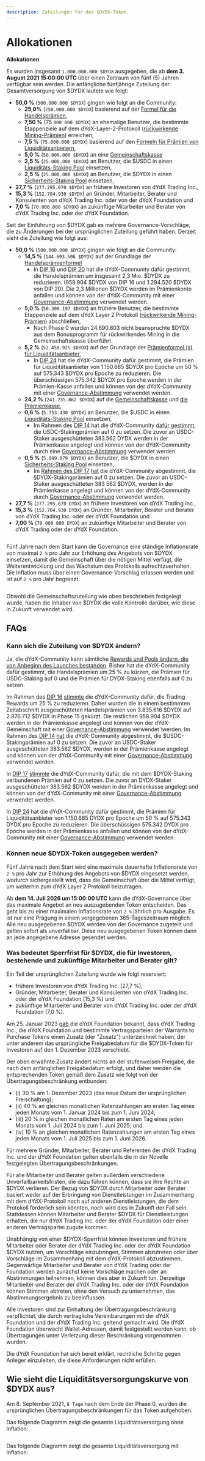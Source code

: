 ```yaml
---
description: Zuteilungen für das $DYDX-Token.
---
```


# Allokationen

**Allokationen**

Es wurden insgesamt `1.000.000.000 $DYDX` ausgegeben, die ab **dem 3. August 2021 15:00:00 UTC** über einen Zeitraum von fünf (5) Jahren verfügbar sein werden. Die anfängliche fünfjährige Zuteilung der Gesamtversorgung von $DYDX lautete wie folgt:

* **50,0 %** (`500.000.000 $DYDX`) gingen wie folgt an die Community:
  * **25,0%** (`250.000.000 $DYDX`) basierend auf der [Formel für die Handelsprämien](https://docs.dydx.community/dydx-governance/rewards/trading-rewards),
  * **7,50 %** (75 `000 000 $DYDX`) an ehemalige Benutzer, die bestimmte Etappenziele auf dem dYdX-Layer-2-Protokoll ([rückwirkende Mining-Prämien](https://docs.dydx.community/dydx-governance/rewards/retroactive-mining-rewards)) erreichen,
  * **7,5 %** (`75.000.000 $DYDX`) basierend auf den [Formeln für Prämien von Liquiditätsanbietern](https://docs.dydx.community/dydx-governance/rewards/liquidity-provider-rewards),
  * **5,0 %** (`50.000.000 $DYDX`) an eine [Gemeinschaftskasse](https://docs.dydx.community/dydx-governance/start-here/community-treasury/)
  * **2,5 %** (`25.000.000 $DYDX`) an Benutzer, die $USDC in einen [Liquiditäts-Staking Pool](https://docs.dydx.community/dydx-governance/staking-pools/liquidity-staking-pool) einsetzen,
  * **2,5 %** (`25.000.000 $DYDX`) an Benutzer, die $DYDX in einen [Sicherheits-Staking Pool](https://docs.dydx.community/dydx-governance/staking-pools/safety-staking-pool) einsetzen,
* **27,7 %** (`277.295.070 $DYDX`) an frühere Investoren von dYdX Trading Inc.,
* **15,3 %** (`152.704.930 $DYDX`) an Gründer, Mitarbeiter, Berater und Konsulenten von dYdX Trading Inc. oder von der dYdX Foundation und
* **7,0 %** (`70.000.000 $DYDX`) an zukünftige Mitarbeiter und Berater von dYdX Trading Inc. oder der dYdX Foundation.

Seit der Einführung von $DYDX gab es mehrere Governance-Vorschläge, die zu Änderungen bei der ursprünglichen Zuteilung geführt haben. Derzeit sieht die Zuteilung wie folgt aus:

* **50,0 %** (`500.000.000 $DYDX`) gingen wie folgt an die Community:
  * **14,5 %** (`144.693.506 $DYDX`) auf der Grundlage der [Handelsprämienformel](https://docs.dydx.community/dydx-governance/rewards/trading-rewards)
    * In [DIP 16](https://github.com/dydxfoundation/dip/blob/master/content/dips/DIP-16.md) und [DIP 20](https://dydx.community/dashboard/proposal/11) hat die dYdX-Community dafür gestimmt, die Handelsprämien um insgesamt 2,3 Mio. $DYDX zu reduzieren. (958.904 $DYDX von DIP 16 und 1.294.520 $DYDX von DIP 20). Die 2,3 Millionen $DYDX werden im Prämienkonto anfallen und können von der dYdX-Community mit einer [Governance-Abstimmung](https://docs.dydx.community/dydx-governance/voting-and-governance/governance-parameters) verwendet werden.
  * **5,0 %** (`50.309.197 $DYDX`) an frühere Benutzer, die bestimmte Etappenziele auf dem dYdX Layer 2 Protokoll ([rückwirkende Mining-Prämien](../rewards/retroactive-mining-rewards.md)) abschließen,
    * Nach Phase 0 wurden 24.690.803 nicht beanspruchte $DYDX aus dem Bonusprogramm für rückwirkendes Mining in die Gemeinschaftskasse überführt.
  * **5,2 %** (`52.458.925 $DYDX`) auf der Grundlage der [Prämienformel (s) für Liquiditätsanbieter](https://docs.dydx.community/dydx-governance/rewards/liquidity-provider-rewards),
    * In [DIP 24](https://github.com/dydxfoundation/dip/blob/master/content/dips/DIP-24.md) hat die dYdX-Community dafür gestimmt, die Prämien für Liquiditätsanbieter von    1.150.685 $DYDX pro Epoche um 50 % auf 575.343 $DYDX pro Epoche zu reduzieren. Die überschüssigen 575.342 $DYDX pro Epoche werden in der Prämien-Kasse anfallen und können von der dYdX-Community mit einer [Governance-Abstimmung](https://docs.dydx.community/dydx-governance/voting-and-governance/governance-parameters) verwendet werden.
  * **24,2 %** (`241.735.862 $DYDX`) auf die [Gemeinschaftskasse](https://docs.dydx.community/dydx-governance/start-here/community-treasury/) und [die Prämienkasse](https://docs.dydx.community/dydx-governance/start-here/rewards-treasury),
  * **0,6 %** (`5.753.430 $DYDX`) an Benutzer, die $USDC in einen [Liquiditäts-Staking Pool](https://docs.dydx.community/dydx-governance/staking-pools/liquidity-staking-pool) einsetzen,
    * Im Rahmen des [DIP 14](https://github.com/dydxfoundation/dip/blob/master/content/dips/DIP-14.md) hat die dYdX-Community [dafür gestimmt](https://dydx.community/dashboard/proposal/7), die USDC-Stakingprämien auf 0 zu setzen. Die zuvor an USDC-Staker ausgeschütteten 383.562 DYDX werden in der Prämienkasse angelegt und können von der dYdX-Community durch eine [Governance-Abstimmung](https://docs.dydx.community/dydx-governance/voting-and-governance/governance-parameters) verwendet werden.
  * **0,5 %** (`5.049.079 $DYDX`) an Benutzer, die $DYDX in einen [Sicherheits-Staking Pool](https://docs.dydx.community/dydx-governance/staking-pools/safety-staking-pool) einsetzen,
    * Im [Rahmen des DIP 17](https://github.com/dydxfoundation/dip/blob/master/content/dips/DIP-17.md) [hat](https://dydx.community/dashboard/proposal/9) die dYdX-Community abgestimmt, die §DYDX-Stakingprämien auf 0 zu setzen. Die zuvor an USDC-Staker ausgeschütteten 383 562 $DYDX, werden in der Prämienkasse angelegt und können von der dYdX-Community durch [Governance-Abstimmung](https://docs.dydx.community/dydx-governance/voting-and-governance/governance-parameters) verwendet werden.
* **27,7 %** (`277.295.070 DYDX`) an frühere Investoren von dYdX Trading Inc.,
* **15,3 %** (`152.704.930 DYDX`) an Gründer, Mitarbeiter, Berater und Berater von dYdX Trading Inc. oder der dYdX Foundation und
* **7,00 %** (`70 000 000 DYDX`) an zukünftige Mitarbeiter und Berater von dYdX Trading oder der dYdX Foundation.

<figure><img src="../.gitbook/assets/Screenshot 2023-03-15 at 6.04.13 PM.png" alt=""><figcaption></figcaption></figure>

Fünf Jahre nach dem Start kann die Governance eine ständige Inflationsrate von maximal `2 %` pro Jahr zur Erhöhung des Angebots von $DYDX einsetzen, damit die Gemeinschaft über die nötigen Mittel verfügt, die Weiterentwicklung und das Wachstum des Protokolls aufrechtzuerhalten. Die Inflation muss über einen Governance-Vorschlag erlassen werden und ist auf `2 %` pro Jahr begrenzt.

<figure><img src="../.gitbook/assets/Screenshot 2023-03-15 at 6.04.07 PM.png" alt=""><figcaption></figcaption></figure>

Obwohl die Gemeinschaftszuteilung wie oben beschrieben festgelegt wurde, haben die Inhaber von $DYDX die volle Kontrolle darüber, wie diese in Zukunft verwendet wird.

## **FAQs**

### Kann sich die Zuteilung von $DYDX ändern?

Ja, die dYdX-Community kann sämtliche [Rewards und Pools ändern, die von Anbeginn des Launches bestanden](../voting-and-governance/governance-parameters.md). Bisher hat die dYdX-Community dafür gestimmt, die Handelsprämien um 25 % zu kürzen, die Prämien für USDC-Staking auf 0 und die Prämien für DYDX-Staking ebenfalls auf 0 zu setzen.

Im Rahmen des [DIP 16](https://github.com/dydxfoundation/dip/blob/master/content/dips/DIP-16.md) [stimmte](https://dydx.community/dashboard/proposal/8) die dYdX-Community dafür, die Trading Rewards um 25 % zu reduzieren. Daher wurden die in einem bestimmten Zeitabschnitt ausgeschütteten Handelsprämien von 3.835.616 $DYDX auf 2.876.712 $DYDX in Phase 15 gekürzt. Die restlichen 958.904 $DYDX werden in der Prämienkasse angelegt und können von der dYdX-Gemeinschaft mit einer [Governance-Abstimmung](https://docs.dydx.community/dydx-governance/voting-and-governance/governance-parameters) verwendet \\werden. Im Rahmen des [DIP 14](https://github.com/dydxfoundation/dip/blob/master/content/dips/DIP-14.md) [hat](https://dydx.community/dashboard/proposal/7) die dYdX-Community abgestimmt, die $USDC-Stakingprämien auf 0 zu setzen. Die zuvor an USDC-Staker ausgeschütteten 383.562 $DYDX, werden in der Prämienkasse angelegt und können von der dYdX-Community mit einer [Governance-Abstimmung](https://docs.dydx.community/dydx-governance/voting-and-governance/governance-parameters) verwendet werden.

In [DIP 17](https://github.com/dydxfoundation/dip/blob/master/content/dips/DIP-17.md) [stimmte](https://dydx.community/dashboard/proposal/9) die dYdX-Community dafür, die mit dem $DYDX-Staking verbundenen Prämien auf 0 zu setzen. Die zuvor an DYDX-Staker ausgeschütteten 383.562 $DYDX werden in der Prämienkasse angelegt und können von der dYdX-Community mit einer [Governance-Abstimmung](https://docs.dydx.community/dydx-governance/voting-and-governance/governance-parameters) verwendet werden.

In [DIP 24](https://github.com/dydxfoundation/dip/blob/master/content/dips/DIP-24.md) hat die dYdX-Community dafür gestimmt, die Prämien für Liquiditätsanbieter von    1.150.685 DYDX pro Epoche um 50 % auf 575.343 DYDX pro Epoche zu reduzieren. Die überschüssigen 575.342 DYDX pro Epoche werden in der Prämienkasse anfallen und können von der dYdX-Community mit einer [Governance-Abstimmung](https://docs.dydx.community/dydx-governance/voting-and-governance/governance-parameters) verwendet werden.

### **Können neue $DYDX-Token ausgegeben werden?**

Fünf Jahre nach dem Start wird eine maximale dauerhafte Inflationsrate von `2 %` pro Jahr zur Erhöhung des Angebots von $DYDX eingesetzt werden, wodurch sichergestellt wird, dass die Gemeinschaft über die Mittel verfügt, um weiterhin zum dYdX Layer 2 Protokoll beizutragen.

Ab **dem 14. Juli 2026 um 15:00:00 UTC** kann die dYdX-Governance über das maximale Angebot an neu auszugebenden Token entscheiden. Das geht bis zu einer maximalen Inflationsrate von `2 %` jährlich pro Ausgabe. Es ist nur eine Prägung in einem vorgegebenen 365-Tageszeitraum möglich. Alle neu ausgegebenen $DYDX werden von der Governance zugeteilt und gelten sofort als unverfallbar. Diese neu ausgegebenen Token können dann an jede angegebene Adresse gesendet werden.

### **Was bedeutet Sperrfrist für $DYDX, die für Investoren, bestehende und zukünftige Mitarbeiter und Berater gilt?**

Ein Teil der ursprünglichen Zuteilung wurde wie folgt reserviert:

* frühere Investoren von dYdX Trading Inc. (27,7 %),
* Gründer, Mitarbeiter, Berater und Konsulenten von dYdX Trading Inc. oder der dYdX Foundation (15,3 %) und
* zukünftige Mitarbeiter und Berater von dYdX Trading Inc. oder der dYdX Foundation (7,0 %).

Am 25. Januar 2023 [gab](https://dydx.foundation/blog/lock-up-extension) die dYdX Foundation bekannt, dass dYdX Trading Inc., die dYdX Foundation und bestimmte Vertragsparteien der Warrants to Purchase Tokens einen Zusatz (der "Zusatz") unterzeichnet haben, der unter anderem das ursprüngliche Freigabedatum für die $DYDX-Token für Investoren auf den 1. Dezember 2023 verschiebt.

Der oben erwähnte Zusatz ändert nichts an der stufenweisen Freigabe, die nach dem anfänglichen Freigabedatum erfolgt, und daher werden die entsprechenden Token gemäß dem Zusatz wie folgt von der Übertragungsbeschränkung entbunden:

* (i) 30 % am 1. Dezember 2023 (das neue Datum der ursprünglichen Freischaltung);
* (ii) 40 % an gleichen monatlichen Ratenzahlungen am ersten Tag eines jeden Monats vom 1. Januar 2024 bis zum 1. Juni 2024;
* (iii) 20 % in gleichen monatlichen Raten am ersten Tag eines jeden Monats vom 1. Juli 2024 bis zum 1. Juni 2025; und
* (iv) 10 % an gleichen monatlichen Ratenzahlungen am ersten Tag eines jeden Monats vom 1. Juli 2025 bis zum 1. Juni 2026.

Für mehrere Gründer, Mitarbeiter, Berater und Referenten der dYdX Trading Inc. und der dYdX Foundation gelten ebenfalls die in der Novelle festgelegten Übertragungsbeschränkungen.

Für alle Mitarbeiter und Berater gelten außerdem verschiedene Unverfallbarkeitsfristen, die dazu führen können, dass sie ihre Rechte an $DYDX verlieren. Der Bezug von $DYDX durch Mitarbeiter oder Berater basiert weder auf der Erbringung von Dienstleistungen im Zusammenhang mit dem dYdX-Protokoll noch auf anderen Dienstleistungen, die dem Protokoll förderlich sein könnten, noch wird dies in Zukunft der Fall sein. Stattdessen können Mitarbeiter und Berater $DYDX für Dienstleistungen erhalten, die nur dYdX Trading Inc. oder der dYdX Foundation oder einer anderen Vertragspartei zugute kommen.

Unabhängig von einer $DYDX-Sperrfrist können Investoren und frühere Mitarbeiter oder Berater der dYdX Trading Inc. oder der dYdX Foundation $DYDX nutzen, um Vorschläge einzubringen, Stimmen abzutreten oder über Vorschläge im Zusammenhang mit dem dYdX-Protokoll abzustimmen. Gegenwärtige Mitarbeiter und Berater von dYdX Trading oder der Foundation werden zunächst keine Vorschläge machen oder an Abstimmungen teilnehmen, können dies aber in Zukunft tun. Derzeitige Mitarbeiter und Berater der dYdX Trading Inc. oder der dYdX Foundation können Stimmen abtreten, ohne den Versuch zu unternehmen, das Abstimmungsergebnis zu beeinflussen.

Alle Investoren sind zur Einhaltung der Übertragungsbeschränkung verpflichtet, die durch vertragliche Vereinbarungen mit der dYdX Foundation und der dYdX Trading Inc. geltend gemacht wird. Die dYdX Foundation überwacht Wallet-Adressen, damit festgestellt werden kann, ob Übertragungen unter Verletzung dieser Beschränkung vorgenommen wurden.

Die dYdX Foundation hat sich bereit erklärt, rechtliche Schritte gegen Anleger einzuleiten, die diese Anforderungen nicht erfüllen.

## Wie sieht die Liquiditätsversorgungskurve von $DYDX aus?

Am 8. September 2021, `8 Tage` nach dem Ende der Phase 0, wurden die ursprünglichen Übertragungsbeschränkungen für das Token aufgehoben.

Das folgende Diagramm zeigt die gesamte Liquiditätsversorgung ohne Inflation:

<figure><img src="../.gitbook/assets/liquid-supply-total-issuance.png" alt=""><figcaption></figcaption></figure>

Das folgende Diagramm zeigt die gesamte Liquiditätsversorgung mit Inflation:

<figure><img src="../.gitbook/assets/liquid-supply-total issuance-2%-inflation.png" alt=""><figcaption></figcaption></figure>

